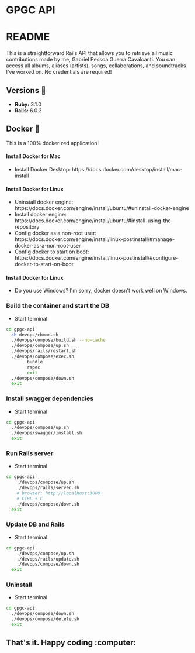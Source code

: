 # GPGC API

# README

<p>This is a straightforward Rails API that allows you to retrieve all music contributions made by me, Gabriel Pessoa Guerra Cavalcanti. You can access all albums, aliases (artists), songs, collaborations, and soundtracks I've worked on. No credentials are required!</p>


## Versions :gem:
* **Ruby:** 3.1.0
* **Rails:** 6.0.3

## Docker :whale:

<p>This is a 100% dockerized application!</p>

#### Install Docker for Mac
<ul>
    <li>Install Docker Desktop: https://docs.docker.com/desktop/install/mac-install </li>
</ul>

#### Install Docker for Linux
<ul>
    <li>Uninstall docker engine: https://docs.docker.com/engine/install/ubuntu/#uninstall-docker-engine</li>
    <li>Install docker engine: https://docs.docker.com/engine/install/ubuntu/#install-using-the-repository</li>
    <li>Config docker as a non-root user: https://docs.docker.com/engine/install/linux-postinstall/#manage-docker-as-a-non-root-user</li>
    <li>Config docker to start on boot: https://docs.docker.com/engine/install/linux-postinstall/#configure-docker-to-start-on-boot</li>
</ul>

#### Install Docker for Linux
<ul>
    <li>Do you use Windows? I'm sorry, docker doesn't work well on Windows. </li>
</ul>

### Build the container and start the DB

- Start terminal

```bash
cd gpgc-api
  sh devops/chmod.sh
  ./devops/compose/build.sh --no-cache
  ./devops/compose/up.sh
  ./devops/rails/restart.sh
  ./devops/compose/exec.sh
        bundle
        rspec
        exit
  ./devops/compose/down.sh
  exit
```

### Install swagger dependencies
- Start terminal
```bash
cd gpgc-api
  ./devops/compose/up.sh
  ./devops/swagger/install.sh
  exit
```

### Run Rails server

- Start terminal

```bash
cd gpgc-api
    ./devops/compose/up.sh
    ./devops/rails/server.sh
    # browser: http://localhost:3000
    # CTRL + C
    ./devops/compose/down.sh
  exit
```

### Update DB and Rails

- Start terminal

```bash
cd gpgc-api
    ./devops/compose/up.sh
    ./devops/rails/update.sh
    ./devops/compose/down.sh
  exit
```

### Uninstall

- Start terminal

```bash
cd gpgc-api
  ./devops/compose/down.sh
  ./devops/compose/delete.sh
  exit
```

<h2>That's it. Happy coding :computer:</h2> 
